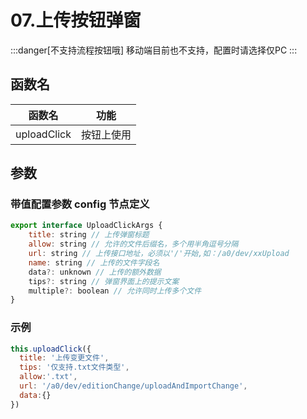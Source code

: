 # 07.上传按钮弹窗


:::danger[不支持流程按钮哦]
移动端目前也不支持，配置时请选择仅PC
:::


## 函数名

| 函数名 | 功能 |
| ---- | ---- |
| uploadClick | 按钮上使用 |

## 参数

### 带值配置参数 config 节点定义

```js
export interface UploadClickArgs {
    title: string // 上传弹窗标题
    allow: string // 允许的文件后缀名，多个用半角逗号分隔
    url: string // 上传接口地址，必须以'/'开始,如：/a0/dev/xxUpload
    name: string // 上传的文件字段名
    data?: unknown // 上传的额外数据
    tips?: string // 弹窗界面上的提示文案
    multiple?: boolean // 允许同时上传多个文件
}
```

### 示例

```js
this.uploadClick({
  title: '上传变更文件',
  tips: '仅支持.txt文件类型',
  allow:'.txt',
  url: '/a0/dev/editionChange/uploadAndImportChange',
  data:{}
})
```
 